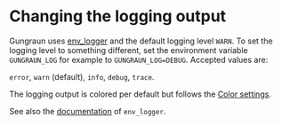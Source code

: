 # Changing the logging output

Gungraun uses [env_logger](https://docs.rs/env_logger/latest/env_logger/) and the
default logging level `WARN`. To set the logging level to something different,
set the environment variable `GUNGRAUN_LOG` for example to
`GUNGRAUN_LOG=DEBUG`. Accepted values are:

`error`, `warn` (default), `info`, `debug`, `trace`.

The logging output is colored per default but follows the [Color
settings](./color.md).

See also the [documentation](https://docs.rs/env_logger/latest/env_logger/) of `env_logger`.
